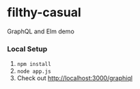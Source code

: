 # filthy-casual
GraphQL and Elm demo

### Local Setup
1. `npm install`
1. `node app.js`
1. Check out [http://localhost:3000/graphiql](http://localhost:3000/graphiql)
